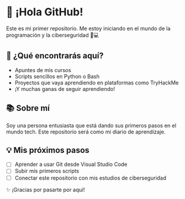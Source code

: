 # 👋 ¡Hola GitHub!

Este es mi primer repositorio. Me estoy iniciando en el mundo de la programación y la ciberseguridad 🔐💻

## 🚀 ¿Qué encontrarás aquí?

- Apuntes de mis cursos
- Scripts sencillos en Python o Bash
- Proyectos que vaya aprendiendo en plataformas como TryHackMe
- ¡Y muchas ganas de seguir aprendiendo!

## 📚 Sobre mí

Soy una persona entusiasta que está dando sus primeros pasos en el mundo tech. Este repositorio será como mi diario de aprendizaje.

## 💡 Mis próximos pasos

- [ ] Aprender a usar Git desde Visual Studio Code
- [ ] Subir mis primeros scripts
- [ ] Conectar este repositorio con mis estudios de ciberseguridad

✨ ¡Gracias por pasarte por aquí!
